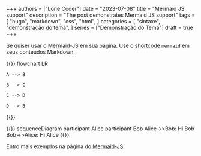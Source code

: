 +++
authors = ["Lone Coder"]
date = "2023-07-08"
title = "Mermaid JS support"
description = "The post demonstrates Mermaid JS support"
tags = [
    "hugo",
    "markdown",
    "css",
    "html",
]
categories = [
    "sintaxe",
    "demonstração do tema",
]
series = ["Demonstração do Tema"]
draft = true
+++

Se quiser usar o [Mermaid-JS](https://mermaid-js.github.io/mermaid/#/) em sua página.
Use o [shortcode](https://gohugo.io/content-management/shortcodes/#readout) `mermaid` em seus conteúdos Markdown.

{{<mermaid>}}
flowchart LR

    A --> B

    B --> C

    C --> D

    D --> B

{{</mermaid>}}

{{<mermaid>}}
sequenceDiagram
participant Alice
participant Bob
Alice->>Bob: Hi Bob
Bob->>Alice: Hi Alice
{{</mermaid>}}

Entro mais exemplos na página do [Mermaid-JS](https://mermaid-js.github.io/mermaid/#/).
